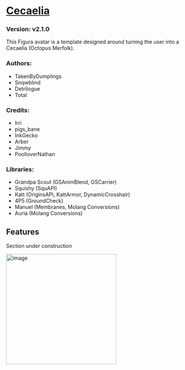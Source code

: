 # [Cecaelia](https://github.com/TotalTakeover/FiguraCecaeliaAvatar)
### Version: v2.1.0
This Figura avatar is a template designed around turning the user into a Cecaelia (Octopus Merfolk).

### Authors:
- TakenByDumplings
- Snqwblind
- Detrilogue
- Total

### Credits:
- Irri
- pigs_bane
- InkGecko
- Arber
- Jimmy
- PoolloverNathan

### Libraries:
- Grandpa Scout (GSAnimBlend, GSCarrier)
- Squishy (SquAPI)
- Katt (OriginsAPI, KattArmor, DynamicCrosshair)
- 4P5 (GroundCheck)
- Manuel (Membranes, Molang Conversions)
- Auria (Molang Conversions)

## Features
Section under construction

[<img src="https://img.youtube.com/vi/tu0eNf-B1Hs/maxresdefault.jpg" alt="image" width="300" height="auto">](https://youtu.be/tu0eNf-B1Hs) 